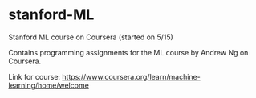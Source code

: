 # stanford-ML
Stanford ML course on Coursera (started on 5/15)

Contains programming assignments for the ML course by Andrew Ng on Coursera.

Link for course: <https://www.coursera.org/learn/machine-learning/home/welcome>
